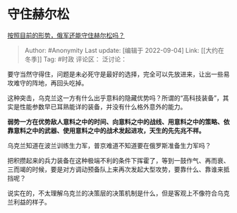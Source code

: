 # 守住赫尔松
[按照目前的形势，俄军还能守住赫尔松吗？](https://www.zhihu.com/question/525564943/answer/2658884944)

> Author: #Anonymity
> Last update: [编辑于 2022-09-04]
> Link: [[大约在冬季]]
> Tag: #时政
> 评论区：
> 泛讨论：

要守当然守得住，问题是未必死守是最好的选择，完全可以先放进来，让出一些易攻难守的阵地，再回头吃掉。

这种突击，乌克兰这一方有什么出乎意料的隐藏优势吗？所谓的“高科技装备”，其实是性能参数早已耳熟能详的装备，并没有什么格外意外的能力。

**弱势一方在优势敌人意料之中的时间、向意料之中的战线、用意料之中的策略、依靠意料之中的武器、使用意料之中的战术发起进攻，天生的先先兆不祥。**

乌克兰知道在波兰训练生力军，普京难道不知道要在俄罗斯准备生力军吗？

把积攒起来的兵力装备在这种极端不利的条件下挥霍了，等到一鼓作气、再而衰、三而竭的时候，要是对方调动预备队上来再次发起大型攻势，要靠什么、靠谁来抵挡呢？

说实在的，不太理解乌克兰的决策层的决策机制是什么，但是客观上不像符合乌克兰利益的样子。
